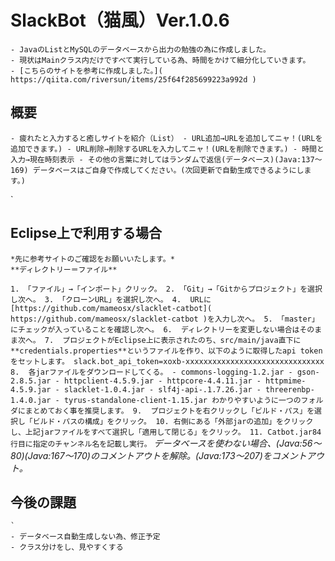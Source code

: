 # SlackBot（猫風）Ver.1.0.6
	- JavaのListとMySQLのデータベースから出力の勉強の為に作成しました。
	- 現状はMainクラス内だけですべて実行している為、時間をかけて細分化していきます。
	- [こちらのサイトを参考に作成しました。]( https://qiita.com/riversun/items/25f64f285699223a992d )

## 概要
 `
	- 疲れたと入力すると癒しサイトを紹介（List）
	- URL追加→URLを追加してニャ！(URLを追加できます。)
	- URL削除→削除するURLを入力してニャ！(URLを削除できます。)
	- 時間と入力→現在時刻表示
	- その他の言葉に対してはランダムで返信(データベース)(Java:137～169)
	  データベースはご自身で作成してください。(次回更新で自動生成できるようにします。)
 `	  

 `

## Eclipse上で利用する場合
	*先に参考サイトのご確認をお願いいたします。*
	**ディレクトリー＝ファイル**
 `
	1. 「ファイル」→「インポート」クリック。
	2. 「Git」→「Gitからプロジェクト」を選択し次へ。
	3. 「クローンURL」を選択し次へ。
	4.  URLに [https://github.com/mameosx/slacklet-catbot]( https://github.com/mameosx/slacklet-catbot )を入力し次へ。
	5. 「master」にチェックが入っていることを確認し次へ。
	6.  ディレクトリーを変更しない場合はそのまま次へ。
	7.  プロジェクトがEclipse上に表示されたのち、src/main/java直下に**credentials.properties**というファイルを作り、以下のように取得したapi tokenをセットします。
		slack.bot_api_token=xoxb-xxxxxxxxxxxxxxxxxxxxxxxxxxxxxxx
	8.  各jarファイルをダウンロードしてくる。
		- commons-logging-1.2.jar
		- gson-2.8.5.jar
		- httpclient-4.5.9.jar
		- httpcore-4.4.11.jar
		- httpmime-4.5.9.jar
		- slacklet-1.0.4.jar
		- slf4j-api-.1.7.26.jar
		- threerenbp-1.4.0.jar
		- tyrus-standalone-client-1.15.jar
		わかりやすいように一つのフォルダにまとめておく事を推奨します。
	9.  プロジェクトを右クリックし「ビルド・パス」を選択し「ビルド・パスの構成」をクリック。
	10. 右側にある「外部jarの追加」をクリックし、上記jarファイルをすべて選択し「適用して閉じる」をクリック。
	11. Catbot.jar84行目に指定のチャンネル名を記載し実行。
	 `
	 *データベースを使わない場合、(Java:56～80)(Java:167～170)のコメントアウトを解除。(Java:173～207)をコメントアウト。*
 

## 今後の課題
	`
	- データベース自動生成しない為、修正予定
	- クラス分けをし、見やすくする



